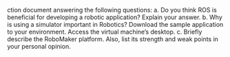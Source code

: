 ction document answering the following questions:
a. Do you think ROS is beneficial for developing a robotic application? Explain your answer.
b. Why is using a simulator important in Robotics?
Download the sample
application to your
environment.
Access the virtual machine’s
desktop.
c. Briefly describe the RoboMaker platform. Also, list its strength and weak points in your
personal opinion.
